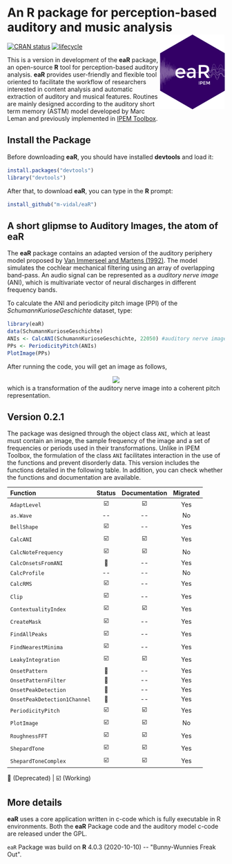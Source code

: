 # An R package for perception-based auditory and music analysis <img src="man/figure/logo.png" align="right" width="150" />
<!--- 
[![Travis-CI Build Status](https://travis-ci.org/FredHasselman/casnet.svg?branch=master)](https://travis-ci.org/FredHasselman/casnet)

[![AppVeyor build status](https://ci.appveyor.com/api/projects/status/github/FredHasselman/casnet?branch=master&svg=true)](https://ci.appveyor.com/project/FredHasselman/casnet)
-->
[![CRAN status](https://www.r-pkg.org/badges/version/casnet)](https://cran.r-project.org/package=casnet)
[![lifecycle](https://img.shields.io/badge/lifecycle-experimental-orange.svg)](https://www.tidyverse.org/lifecycle/#experimental)

This is a version in development of the **eaR** package, an open-source **R** tool for perception-based auditory analysis. **eaR** provides user-friendly and flexible tool oriented to facilitate the workflow of researchers interested in content analysis and automatic extraction of auditory and musical features. Routines are mainly designed according to the  auditory short term memory (ASTM) model developed by Marc Leman and previously implemented in [IPEM Toolbox](https://www.ugent.be/lw/kunstwetenschappen/ipem/en/research/projects/finishedprojects/ipem-toolbox.htm).  


## Install the Package
Before downloading **eaR**, you should have installed **devtools** and load it:

```R
install.packages("devtools")
library("devtools")
```

After that, to download **eaR**, you can type in the **R** prompt:

```R
install_github("m-vidal/eaR")
```
<!--- 
You will get a message confirming that your **eaR** Package has been installed correctly.
___
:exclamation: **Note for Mac users:**
Running the Auditory Model makes it necessary to give permissions to execute the file `.../Auditory_Model/ASTMunix`. To install correctly all dependecies, once the package is download type in the **R** prompt:

```R
library(eaR)
InstallAuditoryModel("mac")
```
(See: Auditory_Model/Readme.txt)
-->

## A short glipmse to Auditory Images, the atom of **eaR**
The **eaR**  package contains an adapted version of the auditory periphery model proposed by [Van Immerseel and Martens (1992)](https://asa.scitation.org/doi/10.1121/1.402840). The model simulates the cochlear mechanical filtering using an array of overlapping band-pass. An audio signal can be represented as a *auditory nerve image* (ANI), which is multivariate vector of neural discharges in different frequency bands.

To calculate the ANI and periodicity pitch image (PPI) of the *SchumannKurioseGeschichte* dataset, type:

```R
library(eaR)
data(SchumannKurioseGeschichte)
ANIs <- CalcANI(SchumannKurioseGeschichte, 22050) #auditory nerve image
PPs <- PeriodicityPitch(ANIs)
PlotImage(PPs)
```

After running the code, you will get an image as follows,

<div align="center">
 <img src="https://github.com/m-vidal/eaR/blob/main/PP.jpeg"></a><br>
</div>
which is a transformation of the auditory nerve image into a coherent pitch representation.

## Version 0.2.1

The package was designed through the object class `ANI`, which at least must contain an image, the sample frequency of the image and a set of frequencies or periods used in their transformations. Unlike in IPEM Toolbox, the formulation of the class `ANI`  facilitates interaction in the use of the functions and prevent disorderly data. This version includes the functions detailed in the following table. In addition, you can check whether the functions and documentation are available. 

Function | Status | Documentation | Migrated |
| :---  |  :---:  |  :---:  |  :---:  
`AdaptLevel` |:ballot_box_with_check:|:ballot_box_with_check:|Yes|
`as.Wave` |--|--|No|
`BellShape` |:ballot_box_with_check:|--|Yes|
`CalcANI` |:ballot_box_with_check:|:ballot_box_with_check:|Yes|
`CalcNoteFrequency` |:ballot_box_with_check:|:ballot_box_with_check:|No|
`CalcOnsetsFromANI` |:red_circle:|--|Yes|
`CalcProfile` |--|--|No|
`CalcRMS` |:ballot_box_with_check:|--|Yes|
`Clip` |:ballot_box_with_check:|--|Yes |
`ContextualityIndex` |:ballot_box_with_check:|:ballot_box_with_check:|Yes|
`CreateMask` |:ballot_box_with_check:|--|Yes|
`FindAllPeaks` |:ballot_box_with_check:|--|Yes|
`FindNearestMinima` |:ballot_box_with_check:|--|Yes|
`LeakyIntegration` |:ballot_box_with_check:|:ballot_box_with_check:|Yes|
`OnsetPattern` |:red_circle:|--|Yes|
`OnsetPatternFilter` |:red_circle:|--|Yes|
`OnsetPeakDetection` |:red_circle:|--|Yes|
`OnsetPeakDetection1Channel` |:red_circle:|--|Yes|
`PeriodicityPitch` |:ballot_box_with_check:|:ballot_box_with_check:|Yes|
`PlotImage` |:ballot_box_with_check:|:ballot_box_with_check:|No|
`RoughnessFFT` |:ballot_box_with_check:|:ballot_box_with_check:|Yes|
`ShepardTone` |:ballot_box_with_check:|:ballot_box_with_check:|Yes|
`ShepardToneComplex` |:ballot_box_with_check:|:ballot_box_with_check:|Yes|

:red_circle: (Deprecated) | :ballot_box_with_check: (Working)

## More details
**eaR** uses a core application written in c-code which is fully executable in R environments. 
Both the **eaR** Package code and the auditory model c-code are released under the GPL.

`eaR` Package was build on **R** 4.0.3 (2020-10-10) -- "Bunny-Wunnies Freak Out".

[PPImage]: https://github.com/m-vidal/pv01/blob/master/PP.jpeg "Periodicity Pitch Image"

